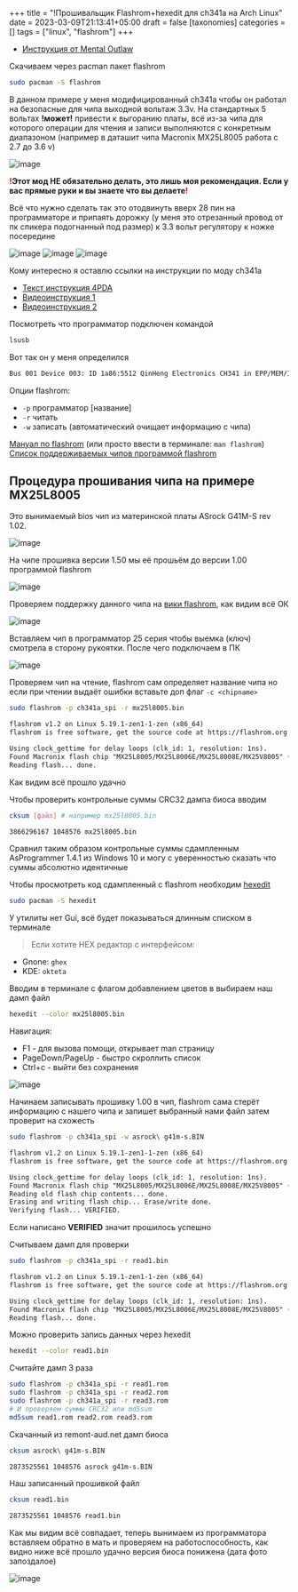 +++
title = "!Прошивальщик Flashrom+hexedit для ch341a на Arch Linux"
date = 2023-03-09T21:13:41+05:00
draft = false
[taxonomies]
categories = []
tags = ["linux", "flashrom"]
+++

- [Инструкция от Mental Outlaw](https://www.youtube.com/watch?v=WyItt8FJWIs)

Скачиваем через pacman пакет flashrom

```sh
sudo pacman -S flashrom
```

В данном примере у меня модифицированный ch341a чтобы он работал на безопасные для чипа выходной вольтаж 3.3v. На стандартных 5 вольтах **!может!** привести к выгоранию платы, всё из-за чипа для которого операции для чтения и записи выполняются с конкретным диапазоном (например в даташит чипа Macronix MX25L8005 работа с 2.7 до 3.6 v)

![image](/images/flashrom-and-ch341a-on-archlinux/1660771428.png)

**<span style="color:red">!</span>Этот мод НЕ обязательно делать, это лишь моя рекомендация. Если у вас прямые руки и вы знаете что вы делаете<span style="color:red">!</span>**

Всё что нужно сделать так это отодвинуть вверх 28 пин на программаторе и припаять дорожку (у меня это отрезанный провод от пк спикера подогнанный под размер) к 3.3 вольт регулятору к ножке посередине

![image](/images/flashrom-and-ch341a-on-archlinux/IMG_20220825_153247.jpg)
![image](/images/flashrom-and-ch341a-on-archlinux/IMG_20220807_001408.jpg)
![image](/images/flashrom-and-ch341a-on-archlinux/CH341a-mod.jpg)

Кому интересно я оставлю ссылки на инструкции по моду ch341a

- [Текст инструкция 4PDA](https://4pda.to/forum/index.php?showtopic=884713&view=findpost&p=79548366)
- [Видеоинструкция 1](https://www.youtube.com/watch?v=HwnzzF645hA)
- [Видеоинструкция 2](https://www.youtube.com/watch?v=-ln3VIZKKaE)

Посмотреть что программатор подключен командой

```sh
lsusb
```

Вот так он у меня определился

```txt
Bus 001 Device 003: ID 1a86:5512 QinHeng Electronics CH341 in EPP/MEM/I2C mode, EPP/I2C adapter
```

Опции flashrom:

- `-p` программатор [название]
- `-r` читать
- `-w` записать (автоматический очищает информацию с чипа)

[Мануал по flashrom](https://linux.die.net/man/8/flashrom) (или просто ввести в терминале: `man flashrom`)
[Список поддерживаемых чипов программой flashrom](https://flashrom.org/Supported_hardware)

## Процедура прошивания чипа на примере MX25L8005

Это вынимаемый bios чип из материнской платы ASrock G41M-S rev 1.02.

![image](/images/flashrom-and-ch341a-on-archlinux/1660812885.png)

На чипе прошивка версии 1.50 мы её прошьём до версии 1.00 программой flashrom

![image](/images/flashrom-and-ch341a-on-archlinux/v1_50.jpg)

Проверяем поддержку данного чипа на [вики flashrom](https://www.flashrom.org/Supported_hardware), как видим всё ОК

![image](/images/flashrom-and-ch341a-on-archlinux/1660749562.png)

Вставляем чип в программатор 25 серия чтобы выемка (ключ) смотрела в сторону рукоятки. После чего подключаем в ПК

![image](/images/flashrom-and-ch341a-on-archlinux/image_2022-08-18_14-02-36.png)

Проверяем чип на чтение, flashrom сам определяет название чипа но если при чтении выдаёт ошибки вставьте доп флаг `-c <chipname>`

```sh
sudo flashrom -p ch341a_spi -r mx25l8005.bin
```

```txt
flashrom v1.2 on Linux 5.19.1-zen1-1-zen (x86_64)
flashrom is free software, get the source code at https://flashrom.org

Using clock_gettime for delay loops (clk_id: 1, resolution: 1ns).
Found Macronix flash chip "MX25L8005/MX25L8006E/MX25L8008E/MX25V8005" (1024 kB, SPI) on ch341a_spi.
Reading flash... done.
```

Как видим всё прошло удачно

Чтобы проверить контрольные суммы CRC32 дампа биоса вводим

```sh
cksum [файл] # например mx25l8005.bin
```

```txt
3866296167 1048576 mx25l8005.bin
```

Сравнил таким образом контрольные суммы сдампленным AsProgrammer 1.4.1 из Windows 10 и могу с уверенностью сказать что суммы абсолютно идентичные

Чтобы просмотреть код сдампленный с flashrom необходим [hexedit](https://archlinux.org/packages/extra/x86_64/hexedit/)

```sh
sudo pacman -S hexedit
```

У утилиты нет Gui, всё будет показываться длинным списком в терминале

> Если хотите HEX редактор с интерфейсом:

- Gnone: `ghex`
- KDE: `okteta`

Вводим в терминале с флагом добавлением цветов в выбираем наш дамп файл

```sh
hexedit --color mx25l8005.bin
```

Навигация:

- F1 - для вызова помощи, открывает man страницу
- PageDown/PageUp - быстро скроллить список
- Ctrl+c - выйти без сохранения

![image](/images/flashrom-and-ch341a-on-archlinux/1660752136.png)

Начинаем записывать прошивку 1.00 в чип, flashrom сама стерёт информацию с нашего чипа и запишет выбранный нами файл затем проверит на схожесть

```sh
sudo flashrom -p ch341a_spi -w asrock\ g41m-s.BIN
```

```txt
flashrom v1.2 on Linux 5.19.1-zen1-1-zen (x86_64)
flashrom is free software, get the source code at https://flashrom.org

Using clock_gettime for delay loops (clk_id: 1, resolution: 1ns).
Found Macronix flash chip "MX25L8005/MX25L8006E/MX25L8008E/MX25V8005" (1024 kB, SPI) on ch341a_spi.
Reading old flash chip contents... done.
Erasing and writing flash chip... Erase/write done.
Verifying flash... VERIFIED.
```

Если написано **VERIFIED** значит прошилось успешно

Считываем дамп для проверки

```sh
sudo flashrom -p ch341a_spi -r read1.bin
```

```txt
flashrom v1.2 on Linux 5.19.1-zen1-1-zen (x86_64)
flashrom is free software, get the source code at https://flashrom.org

Using clock_gettime for delay loops (clk_id: 1, resolution: 1ns).
Found Macronix flash chip "MX25L8005/MX25L8006E/MX25L8008E/MX25V8005" (1024 kB, SPI) on ch341a_spi.
Reading flash... done.
```

Можно проверить запись данных через hexedit

```sh
hexedit --color read1.bin
```

Считайте дамп 3 раза

```sh
sudo flashrom -p ch341a_spi -r read1.rom
sudo flashrom -p ch341a_spi -r read2.rom
sudo flashrom -p ch341a_spi -r read3.rom
# И проверяем суммы CRC32 или md5sum
md5sum read1.rom read2.rom read3.rom
```

Скачанный из remont-aud.net дамп биоса

```sh
cksum asrock\ g41m-s.BIN
```

```txt
2873525561 1048576 asrock g41m-s.BIN
```

Наш записанный прошивкой файл

```sh
cksum read1.bin
```

```txt
2873525561 1048576 read1.bin
```

Как мы видим всё совпадает, теперь вынимаем из программатора вставляем обратно в мать и проверяем на работоспособность, как видно ниже всё прошло удачно версия биоса понижена (дата фото запоздалое)

![image](/images/flashrom-and-ch341a-on-archlinux/v1_00.jpg)
